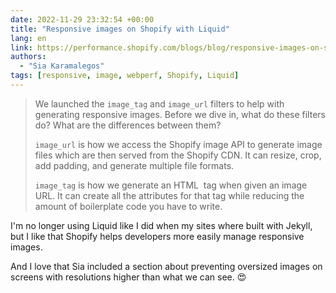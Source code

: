 ```yaml
---
date: 2022-11-29 23:32:54 +00:00
title: "Responsive images on Shopify with Liquid"
lang: en
link: https://performance.shopify.com/blogs/blog/responsive-images-on-shopify-with-liquid#fixing-oversized-mobile-images
authors:
  - "Sia Karamalegos"
tags: [responsive, image, webperf, Shopify, Liquid]
---
```


> We launched the `image_tag` and `image_url` filters to help with generating responsive images. Before we dive in, what do these filters do? What are the differences between them?
>
> `image_url` is how we access the Shopify image API to generate image files which are then served from the Shopify CDN. It can resize, crop, add padding, and generate multiple file formats.
>
> `image_tag` is how we generate an HTML <img> tag when given an image URL. It can create all the attributes for that tag while reducing the amount of boilerplate code you have to write.

I'm no longer using Liquid like I did when my sites where built with Jekyll, but I like that Shopify helps developers more easily manage responsive images.

And I love that Sia included a section about preventing oversized images on screens with resolutions higher than what we can see. 😍
